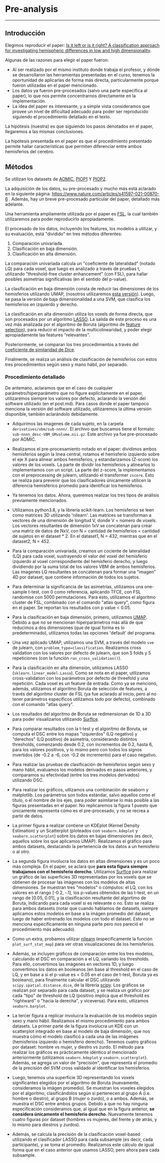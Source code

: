 # Pre-analysis
--------------

## Introducción
Elegimos reproducir el paper: [Is it left or is it right? A classification approach for investigating hemispheric differences in low and high dimensionality](https://link.springer.com/article/10.1007/s00429-021-02418-1).

Algunas de las razones para elegir el paper fueron:
- Al ser realizado por el mismo instituto donde trabaja el profesor, y dónde se desarrollaron las herramientas presentadas en el curso, tenemos la oportunidad de aplicarlas de forma más directa, particularmente porque fueron utilizadas en el paper mencionado.
- Los datos ya fueron pre-procesados (salvo una parte específica al paper), lo que nos permite concentrarnos directamente en la implementación.
- La idea del paper es interesante, y a simple vista consideramos que provee un nivel de dificultad adecuado para poder ser reproducido siguiendo el procedimiento detallado en el texto.

La hipótesis (nuestra) es que siguiendo los pasos denotados en el paper, llegaremos a las mismas conclusiones.

La hipótesis presentada en el paper es que el procedimiento presentado permite hallar características que permiten diferenciar entre ambos hemisferios del cerebro.


## Métodos
Se utilizan los datasets de [AOMIC](https://nilab-uva.github.io/AOMIC.github.io/), [PIOP1](https://openneuro.org/datasets/ds002785/versions/2.0.0) Y [PIOP2](https://openneuro.org/datasets/ds002790/versions/2.0.0).

La adquisición de los datos, su pre-procesado y mucho más está aclarado en la siguiente página: https://www.nature.com/articles/s41597-021-00870-6 . Además, hay un breve pre-procesado particular del paper, detallado más adelante.

Una herramienta ampliamente utilizada por el paper es [FSL](https://fsl.fmrib.ox.ac.uk/fsl/docs/#/), la cual también utilizaremos para poder reproducirlo apropiadamente.

El procesado de los datos, incluyendo los features, los modelos a utilizar, y su evaluación, está "dividido" en tres métodos diferentes:
1. Comparación univariada.
2. Clasificación en baja dimensión.
3. Clasificación en alta dimensión.

La comparación univariada calcula un "coeficiente de lateralidad" (notado LQ) para cada voxel, que luego es analizado a través de pruebas t, utilizando "threshold-free cluster enhancement" (con FSL), para hallar posibles asimetrías significativas (en el sentido del p-value).

La clasificación en baja dimensión consta de reducir las dimensiones de los hemisferios utilizando UMAP, (nosotros utilizaremos [esta versión](https://umap-learn.readthedocs.io/en/latest/index.html)). Luego, se pasa la versión de baja dimensionalidad a una SVM, que clasifica los hemisferios en izquierdo y derecho.

La clasificación en alta dimensión utiliza los voxels de forma directa, que son procesados por un algoritmo [LASSO](https://en.wikipedia.org/wiki/Lasso_(statistics)). La salida de este proceso es una vez más analizada por el algoritmo de Boruta (algoritmo de [feature selection](https://en.wikipedia.org/wiki/Feature_selection)), para reducir el impacto de la multicolinearidad, y poder elegir apropiadamente las features "relevantes".

Posteriormente, se comparan los tres procedimientos a través del [coeficiente de similaridad de Dice](https://en.wikipedia.org/wiki/Dice-S%C3%B8rensen_coefficient).

Finalmente, se realiza un análisis de clasificación de hemisferios con estos tres procedimientos según sexo y mano hábil, por separado.

### Procedimiento detallado
De antemano, aclaramos que en el caso de cualquier parámetro/hiperparámetro que no figure explícitamente en el paper, utilizaremos siempre los valores por defecto, aclarando la versión del software utilizado (en el post.md). Para casos donde el paper tampoco menciona la versión del software utilizado, utilizaremos la última versión disponible, también aclarándolo debidamente.

- Adquirimos las imagenes de cada sujeto, en la carpeta `derivatives/vbm/sub-nnnn/`. El archivo que buscamos tiene el formato: `sub-nnnn_desc-VBM_GMvolume.nii.gz`. Este archivo ya fue pre-procesado por AOMIC.
- Realizamos el pre-procesamiento notado en el paper: dividimos ambos hemisferios según la linea central, rotamos el hemisferio izquierdo sobre el eje X para alinear ambos hemisferios, y estandarizamos (Z-score) los valores de los voxels.
La parte de dividir los hemisferios y alinearlos lo implementamos con un script. La parte del z-score, la implementamos con el preprocessing de julearn, utilizando el transformer `zscore`.
Esto se realiza para prevenir que los clasificadores únicamente utilicen la diferencia hemisférico promedio para identificar los hemisferios.
- Ya tenemos los datos. Ahora, queremos realizar los tres tipos de análisis previamente mencionados.    
- Utilizamos python3.8, y la librería scikit-learn.
Los hemisferios se leen como matrices 3D utilizando 'nilearn'. Las matrices se transforman a vectores de una dimensión de longitud V, donde V = número de voxels.
Los vectores resultantes de dimensión 1xV se concatenan para crear una matriz de datos de NxV, con N = cantidad de hemisferios = cantidad de sujetos en el dataset * 2.
En el dataset1, N = 432, mientras que en el dataset2, N = 452.

- Para la comparación univariada, creamos un cociente de lateralidad (LQ) para cada voxel, sustrayendo el valor del voxel del hemisferio izquierdo al voxel correspondiente del hemisferio derecho, y luego dividiendo por la suma total de los valores VBM de ambos hemisferios. Las imagenes LQ resultantes se concatenan para formar una "imagen" 4D por dataset, que contiene información de todos los sujetos.
- Para determinar la significancia de las asimetrías, utilizamos una one-sample t-test, con 0 como referencia, aplicando TFCE, con FSL randomise con 5000 permutaciones. Para esto, utilizamos el algoritmo cluster de FSL, combinado con el comando "atlas query", como figura en el paper.
Se reportan los resultados con p value < 0.05.

- Para la clasificación en baja dimensión, primero, utilizamos [UMAP](https://umap-learn.readthedocs.io/en/latest/). Debido a que no se mencionan hiperparámetros más allá de que reducimos a dos dimensiones (que de igual forma es lo predeterminado), utilizamos todas las opciones 'default' del programa.
- Una vez aplicado UMAP, utilizamos una SVM, a través del modelo `svm` de julearn, con `problem_type=classification`. Realizamos cross validation con los valores por defecto de julearn, que son 5 folds y 5 repeticiones (con la función `run_cross_validation()`).

- Para la clasificación en alta dimensión, utilizamos LASSO (`sklearn.linear_model.Lasso`). Como se nota en el paper, utilizamos cross-validation con los parámetros por defecto de threefold y una repetición. Cada voxel es un feature de entrada. Como ya se mencionó, además, utilizamos el algoritmo Boruta de selección de features, a través del algoritmo cluster de FSL (ya fue aclarado al inicio, pero al no tener parámetros específicos utilizamos todo por defecto), combinado con el comando "atlas query".
- Los resultados del algoritmo de Boruta se redimensionan de 1D a 3D para poder visualizarlos utilizando [SurfIce](https://www.nitrc.org/projects/surfice/). 

- Para comparar resultados con la t-test y el algoritmo de Boruta, se computa el DSC entre los mapas "izquierdos" (LQ negativo) y "derechos" (LQ positivo) de asimetría, considerando distintos thresholds, comenzando desde 0.2, con incrementos de 0.2, hasta 6, para los valores positivos, y lo mismo pero con todos los signos invertidos (de -0.2 a -6, con -0.2 de incremento) para el caso negativo.

- Para realizar las pruebas de clasificación de hemisferios según sexo y mano hábil, evaluamos los modelos derivados en pasos anteriores, y comparamos su efectividad (entre los tres modelos derivados) utilizando DSC.

- Para realizar los gráficos, utlizamos una combinación de seaborn y matplotlib. Los parámetros son todos estándar, salvo aquellos como el título, o el nombre de los ejes, para poder asimilarse lo más posible a las figuras presentadas en el paper. No replicaremos la figura 1 puesto que únicamente representa cómo es el pre-procesado, y no se recrea a partir de datos.

- La primer figura a realizar contiene un KDEplot (Kernel Density Estimation) y un Scatterplot (ploteados con `seaborn.kdeplot` y `seaborn.scatterplot`) sobre los datos en bajas dimensiones (es decir, aquellos sobre los que aplicamos UMAP). Realizamos el gráfico para ambos datasets, destacando la pertenencia de los datos a un hemisferio o al otro.

- La segunda figura involucra los datos en altas dimensiones y es un poco más compleja. En el paper, se aclara que **para esta figura siempre trabajamos con el hemisferio derecho**.
 Utilizamos [SurfIce](https://www.nitrc.org/projects/surfice/) para realizar un gráfico de las superficies 3D representadas por los voxels que se obtienen de procesar las imágenes con los modelos de altas dimensiones. Se muestran tres "modelos" o cómputos: el LQ, con los valores en el rango [-0.2, -.1], los p-values obtenidos de las t-test, en un rango de [0.05, 0.01], y la clasificación resultante del algortimo de Boruta, indicando para cada voxel si es relevante o no.
Esto se realiza para ambos datasets (notar que cuando hablamos de datasets, siempre aplicamos estos modelos en base a la imágen promedio del dataset, luego de haber entrenado los modelos con todo el dataset. Esto no se menciona específicamente en ninguna parte pero nos pareció el procedimiento más adecuado).

- Como un extra, probamos utilizar [nilearn](https://nilearn.github.io/dev/index.html) (especificamente la función `plot_surf_stat_map`) para ver otras visualizaciones de los hemisferios.

- Además, se incluyen gráficos de comparación entre los tres modelos, calculando el DSC en comparación a el LQ, variando los thresholds. Para ello, convertimos las imágenes en vectores 1D, y luego convertimos los datos en booleanos (en base al threshold en el caso de LQ, y en base a si el p-value es < 0.05 en el caso de t-test, Boruta ya es booleano), para finalmente calcular el DSC utilizando `scipy.spatial.distance.dice`, de la librería [scipy](https://docs.scipy.org/doc/scipy/index.html). Los gráficos se realizan por separado para cada dataset, y se realiza un gráfico por cada "tipo" de threshold de LQ (positivo implica que el threshold es "rightward" o "hacia la derecha", y viceversa). Para esto, utlizamos `seaborn.barplot`.

- La tercer figura a replicar involucra la evaluación de los modelos según sexo y mano hábil. Realizamos el mismo procedimiento para ambos datasets. La primer parte de la figura involucra un KDE con un scatterplot integrado en base al modelo de baja dimensión, que nos muestra cómo el modelo clasificó a cada una de las imágenes (hemisferios izquierdo o hemisferio derecho). Tenemos cuatro gráficos por dataset: hombre vs mujer, y diestro vs zurdo. El método para realizar los gráficos es prácticamente idéntico al mencionado anteriormente (utilizamos `seaborn.kdeplot` y `seaborn.scatterplot`). Además, se agrega un valor de "precisión", que representa el promedio de la precisión del SVM cross validado al identificar los hemisferios.
- Luego, tenemos una superficie 3D representando los voxels significantes elegidos por el algoritmo de Boruta (nuevamente, consideramos la imágen promedio). Se muestran los voxeles elegidos por el algoritmo, clasificándolos según si pertenecen al grupo A (i.e. hombre o diestro), al grupo B (mujer o zurdo), o a ambos. Además, se muestra el DSC entre ambos grupos. Debido a que no hay ninguna especificación consideramos que, al igual que en la figura anterior, **se considera únicamente el hemisferio derecho**. Nuevamente tenemos cuatro figuras por dataset (hombres vs mujeres, del frente y de atrás, y lo mismo para diestros y zurdos).
- Además, se calcula la precisión de la clasificación voxel-based utilizando el clasificador LASSO para cada subsample (es decir, cada participante), y se toma el promedio. Realizamos este cálculo de igual forma que en el caso anterior que usamos LASSO, pero ahora para cada subsample.
